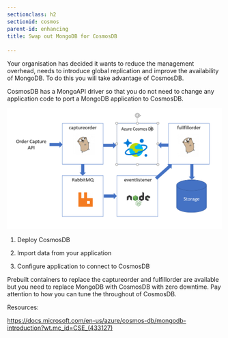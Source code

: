 ```yaml
---
sectionclass: h2
sectionid: cosmos
parent-id: enhancing
title: Swap out MongoDB for CosmosDB

---
```


Your organisation has decided it wants to reduce the management overhead, needs to introduce 
global replication and improve the availability of MongoDB. To do this you will take advantage 
of CosmosDB.

CosmosDB has a MongoAPI driver so that you do not need to change any application code to 
port a MongoDB application to CosmosDB.

![](media/bde613c3c8baba4692deae7155513cd9.png)

1.  Deploy CosmosDB

2.  Import data from your application

3.  Configure application to connect to CosmosDB

Prebuilt containers to replace the captureorder and fulfillorder are available
but you need to replace MongoDB with CosmosDB with zero downtime. Pay attention to how you can tune
the throughout of CosmosDB.

Resources:

<https://docs.microsoft.com/en-us/azure/cosmos-db/mongodb-introduction?wt.mc_id=CSE_(433127)>